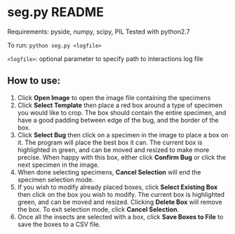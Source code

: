 seg.py README
=============

Requirements: pyside, numpy, scipy, PIL
Tested with python2.7

To run: `python seg.py <logfile>`

`<logfile>`: optional parameter to specify path to interactions log file


How to use:
----------
1. Click __Open Image__ to open the image file containing the specimens
2. Click __Select Template__ then place a red box around a type of specimen you
would like to crop. The box should contain the entire specimen, and have a good
padding between edge of the bug, and the border of the box.
3. Click __Select Bug__ then click on a specimen in the image to place a box on
it. The program will place the best box it can. The current box is highlighted
in green, and can be moved and resized to make more precise. When happy with
this box, either click __Confirm Bug__ or click the next specimen in the image.
4. When done selecting specimens, __Cancel Selection__ will end the specimen
selection mode.
5. If you wish to modify already placed boxes, click __Select Existing Box__
then click on the box you wish to modify. The current box is highlighted green,
and can be moved and resized. Clicking __Delete Box__ will remove the box. To
exit selection mode, click __Cancel Selection__.
6. Once all the insects are selected with a box, click __Save Boxes to File__
to save the boxes to a CSV file.
